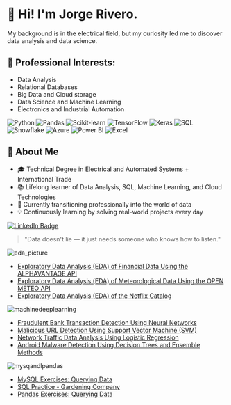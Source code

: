 # 👋 Hi! I'm Jorge Rivero.

My background is in the electrical field, but my curiosity led me to discover data analysis and data science.

## 🎯 Professional Interests:
- Data Analysis
- Relational Databases
- Big Data and Cloud storage
- Data Science and Machine Learning
- Electronics and Industrial Automation

![Python](https://img.shields.io/badge/-Python-3776AB?style=flat&logo=python&logoColor=white)
![Pandas](https://img.shields.io/badge/-Pandas-150458?style=flat&logo=pandas)
![Scikit-learn](https://img.shields.io/badge/-Scikit--learn-F7931E?style=flat&logo=scikit-learn&logoColor=white)
![TensorFlow](https://img.shields.io/badge/-TensorFlow-FF6F00?style=flat&logo=tensorflow&logoColor=white)
![Keras](https://img.shields.io/badge/-Keras-D00000?style=flat&logo=keras&logoColor=white)
![SQL](https://img.shields.io/badge/-SQL-003B57?style=flat&logo=mysql&logoColor=white)
![Snowflake](https://img.shields.io/badge/-Snowflake-29B5E8?style=flat&logo=snowflake&logoColor=white)
![Azure](https://img.shields.io/badge/-Azure-0078D4?style=flat&logo=microsoft-azure)
![Power BI](https://img.shields.io/badge/-Power%20BI-F2C811?style=flat&logo=powerbi&logoColor=black)
![Excel](https://img.shields.io/badge/-Excel-217346?style=flat&logo=microsoft-excel&logoColor=white)



## 🧠 About Me
- 🎓 Technical Degree in Electrical and Automated Systems + International Trade  
- 📚 Lifelong learner of Data Analysis, SQL, Machine Learning, and Cloud Technologies  
- 🔄 Currently transitioning professionally into the world of data  
- 💡 Continuously learning by solving real-world projects every day  

[![LinkedIn Badge](https://img.shields.io/badge/-LinkedIn-blue?style=flat-square&logo=Linkedin&logoColor=white&link=https://linkedin.com/in/jorgerivero)](https://linkedin.com/in/jorge-rivero-arranz)

> "Data doesn't lie — it just needs someone who knows how to listen."



![eda_picture](https://github.com/user-attachments/assets/264f3817-7950-4604-90f9-a316bb057114)

- [Exploratory Data Analysis (EDA) of Financial Data Using the ALPHAVANTAGE API](https://github.com/JorgeRivero1/EDA_API_ALPHAVANTAGE)
- [Exploratory Data Analysis (EDA) of Meteorological Data Using the OPEN METEO API](https://github.com/JorgeRivero1/EDA_API_open-meteo)
- [Exploratory Data Analysis (EDA) of the Netflix Catalog](https://github.com/JorgeRivero1/EDA_Netflix)




![machinedeeplearning](https://github.com/user-attachments/assets/807ce415-beb4-403e-abd8-0f5653dfff22)



- [Fraudulent Bank Transaction Detection Using Neural Networks](https://github.com/JorgeRivero1/Deep_Learning_Deteccion_de_transacciones_bancarias_fraudulentas)
- [Malicious URL Detection Using Support Vector Machine (SVM)](https://github.com/JorgeRivero1/Deteccion_de_URLs_maliciosas_SVM)
- [Network Traffic Data Analysis Using Logistic Regression](https://github.com/JorgeRivero1/Preparacion_analisis_y_evaluacion_de_Datos_de_Flujo_de_Red_con_Regresion_Logistica)
- [Android Malware Detection Using Decision Trees and Ensemble Methods](https://github.com/JorgeRivero1/Deteccion_de_Malware_en_Android)



![mysqandlpandas](https://github.com/user-attachments/assets/8238024d-9d0c-4c0b-9551-44e61c54556b)


- [MySQL Exercises: Querying Data](https://github.com/JorgeRivero1/MySQL_Queries_Intermediate)
- [SQL Practice - Gardening Company](https://github.com/JorgeRivero1/SQL_Queries)
- [Pandas Exercises: Querying Data](https://github.com/JorgeRivero1/Pandas_Queries)

